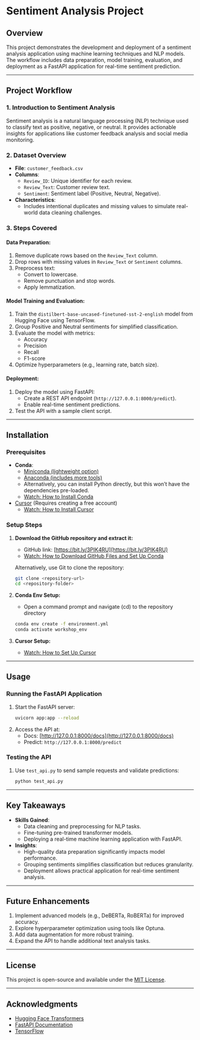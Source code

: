 # Sentiment Analysis Project

## Overview
This project demonstrates the development and deployment of a sentiment analysis application using machine learning techniques and NLP models. The workflow includes data preparation, model training, evaluation, and deployment as a FastAPI application for real-time sentiment prediction.

---

## Project Workflow

### 1. **Introduction to Sentiment Analysis**
Sentiment analysis is a natural language processing (NLP) technique used to classify text as positive, negative, or neutral. It provides actionable insights for applications like customer feedback analysis and social media monitoring.

### 2. **Dataset Overview**
- **File**: `customer_feedback.csv`
- **Columns**:
  - `Review_ID`: Unique identifier for each review.
  - `Review_Text`: Customer review text.
  - `Sentiment`: Sentiment label (Positive, Neutral, Negative).
- **Characteristics**:
  - Includes intentional duplicates and missing values to simulate real-world data cleaning challenges.

### 3. **Steps Covered**
#### Data Preparation:
1. Remove duplicate rows based on the `Review_Text` column.
2. Drop rows with missing values in `Review_Text` or `Sentiment` columns.
3. Preprocess text:
   - Convert to lowercase.
   - Remove punctuation and stop words.
   - Apply lemmatization.

#### Model Training and Evaluation:
1. Train the `distilbert-base-uncased-finetuned-sst-2-english` model from Hugging Face using TensorFlow.
2. Group Positive and Neutral sentiments for simplified classification.
3. Evaluate the model with metrics:
   - Accuracy
   - Precision
   - Recall
   - F1-score
4. Optimize hyperparameters (e.g., learning rate, batch size).

#### Deployment:
1. Deploy the model using FastAPI:
   - Create a REST API endpoint (`http://127.0.0.1:8000/predict`).
   - Enable real-time sentiment predictions.
2. Test the API with a sample client script.

---

## Installation

### Prerequisites
- **Conda**:
  - [Miniconda (lightweight option)](https://www.anaconda.com/download)
  - [Anaconda (includes more tools)](https://www.anaconda.com/download)
  - Alternatively, you can install Python directly, but this won’t have the dependencies pre-loaded.  
  - [Watch: How to Install Conda](https://www.youtube.com/watch?v=wwKAFw2Dwz0)
- [Cursor](https://www.cursor.com/) (Requires creating a free account)  
  - [Watch: How to Install Cursor](https://www.youtube.com/watch?v=L_A2P1KJYpw)

### Setup Steps
1. **Download the GitHub repository and extract it:**
   - GitHub link: [https://bit.ly/3PIK4RU](https://bit.ly/3PIK4RU)  
   - [Watch: How to Download GitHub Files and Set Up Conda](https://www.youtube.com/watch?v=Fv_tDvJuJpk)

   Alternatively, use Git to clone the repository:
   ```bash
   git clone <repository-url>
   cd <repository-folder>
   ```
2. **Conda Env Setup:**
   - Open a command prompt and navigate (cd) to the repository directory
   ```bash
   conda env create -f environment.yml
   conda activate workshop_env
   ```
3. **Cursor Setup:**
   - [Watch: How to Set Up Cursor](https://www.youtube.com/watch?v=kSbIeTXuuiY)

---

## Usage

### Running the FastAPI Application
1. Start the FastAPI server:
   ```bash
   uvicorn app:app --reload
   ```
2. Access the API at:
   - Docs: [http://127.0.0.1:8000/docs](http://127.0.0.1:8000/docs)
   - Predict: `http://127.0.0.1:8000/predict`

### Testing the API
1. Use `test_api.py` to send sample requests and validate predictions:
   ```bash
   python test_api.py
   ```

---

## Key Takeaways
- **Skills Gained**:
  - Data cleaning and preprocessing for NLP tasks.
  - Fine-tuning pre-trained transformer models.
  - Deploying a real-time machine learning application with FastAPI.
- **Insights**:
  - High-quality data preparation significantly impacts model performance.
  - Grouping sentiments simplifies classification but reduces granularity.
  - Deployment allows practical application for real-time sentiment analysis.

---

## Future Enhancements
1. Implement advanced models (e.g., DeBERTa, RoBERTa) for improved accuracy.
2. Explore hyperparameter optimization using tools like Optuna.
3. Add data augmentation for more robust training.
4. Expand the API to handle additional text analysis tasks.

---

## License
This project is open-source and available under the [MIT License](LICENSE).

---

## Acknowledgments
- [Hugging Face Transformers](https://huggingface.co/transformers/)
- [FastAPI Documentation](https://fastapi.tiangolo.com/)
- [TensorFlow](https://www.tensorflow.org/)
